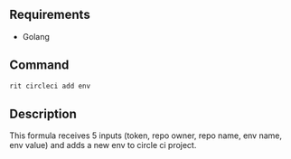 <!-- markdownlint-disable-file MD041 -->

## Requirements

- Golang

## Command

```bash
rit circleci add env
```

## Description

This formula receives 5 inputs (token, repo owner, repo name, env name, env value)
and adds a new env to circle ci project.
